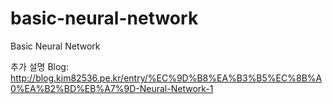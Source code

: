 # basic-neural-network
Basic Neural Network

추가 설명
Blog: http://blog.kim82536.pe.kr/entry/%EC%9D%B8%EA%B3%B5%EC%8B%A0%EA%B2%BD%EB%A7%9D-Neural-Network-1